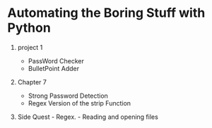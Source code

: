 # Automating the Boring Stuff with Python
1. project 1
	- PassWord Checker
	- BulletPoint Adder

2. Chapter 7
	- Strong Password Detection
	- Regex Version of the strip Function

100. Side Quest
	- Regex.
	- Reading and opening files